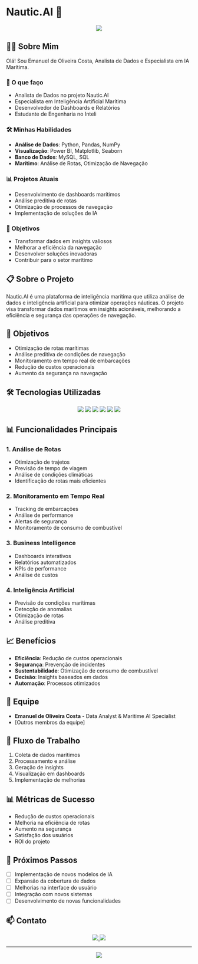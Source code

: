 # Nautic.AI 🚢

<div align="center">
  <img src="https://capsule-render.vercel.app/api?type=waving&color=2E8B57&height=200&section=header&text=Nautic.AI&fontSize=80&fontAlignY=35&animation=twinkling&desc=Maritime%20Intelligence%20Platform&descAlignY=55&descAlign=50"/>
</div>

## 👨‍💻 Sobre Mim

Olá! Sou Emanuel de Oliveira Costa, Analista de Dados e Especialista em IA Marítima.

### 🎯 O que faço
- Analista de Dados no projeto Nautic.AI
- Especialista em Inteligência Artificial Marítima
- Desenvolvedor de Dashboards e Relatórios
- Estudante de Engenharia no Inteli

### 🛠️ Minhas Habilidades
- **Análise de Dados**: Python, Pandas, NumPy
- **Visualização**: Power BI, Matplotlib, Seaborn
- **Banco de Dados**: MySQL, SQL
- **Marítimo**: Análise de Rotas, Otimização de Navegação

### 📊 Projetos Atuais
- Desenvolvimento de dashboards marítimos
- Análise preditiva de rotas
- Otimização de processos de navegação
- Implementação de soluções de IA

### 🌟 Objetivos
- Transformar dados em insights valiosos
- Melhorar a eficiência da navegação
- Desenvolver soluções inovadoras
- Contribuir para o setor marítimo

## 📋 Sobre o Projeto

Nautic.AI é uma plataforma de inteligência marítima que utiliza análise de dados e inteligência artificial para otimizar operações náuticas. O projeto visa transformar dados marítimos em insights acionáveis, melhorando a eficiência e segurança das operações de navegação.

## 🎯 Objetivos

- Otimização de rotas marítimas
- Análise preditiva de condições de navegação
- Monitoramento em tempo real de embarcações
- Redução de custos operacionais
- Aumento da segurança na navegação

## 🛠️ Tecnologias Utilizadas

<div align="center">
  <img src="https://img.shields.io/badge/Python-3776AB?style=for-the-badge&logo=python&logoColor=white"/>
  <img src="https://img.shields.io/badge/Pandas-150458?style=for-the-badge&logo=pandas&logoColor=white"/>
  <img src="https://img.shields.io/badge/NumPy-013243?style=for-the-badge&logo=numpy&logoColor=white"/>
  <img src="https://img.shields.io/badge/MySQL-4479A1?style=for-the-badge&logo=mysql&logoColor=white"/>
  <img src="https://img.shields.io/badge/Power_BI-F2C811?style=for-the-badge&logo=powerbi&logoColor=black"/>
  <img src="https://img.shields.io/badge/AI-000000?style=for-the-badge&logo=ai&logoColor=white"/>
</div>

## 📊 Funcionalidades Principais

### 1. Análise de Rotas
- Otimização de trajetos
- Previsão de tempo de viagem
- Análise de condições climáticas
- Identificação de rotas mais eficientes

### 2. Monitoramento em Tempo Real
- Tracking de embarcações
- Análise de performance
- Alertas de segurança
- Monitoramento de consumo de combustível

### 3. Business Intelligence
- Dashboards interativos
- Relatórios automatizados
- KPIs de performance
- Análise de custos

### 4. Inteligência Artificial
- Previsão de condições marítimas
- Detecção de anomalias
- Otimização de rotas
- Análise preditiva

## 📈 Benefícios

- **Eficiência**: Redução de custos operacionais
- **Segurança**: Prevenção de incidentes
- **Sustentabilidade**: Otimização de consumo de combustível
- **Decisão**: Insights baseados em dados
- **Automação**: Processos otimizados

## 👥 Equipe

- **Emanuel de Oliveira Costa** - Data Analyst & Maritime AI Specialist
- [Outros membros da equipe]

## 🔄 Fluxo de Trabalho

1. Coleta de dados marítimos
2. Processamento e análise
3. Geração de insights
4. Visualização em dashboards
5. Implementação de melhorias

## 📊 Métricas de Sucesso

- Redução de custos operacionais
- Melhoria na eficiência de rotas
- Aumento na segurança
- Satisfação dos usuários
- ROI do projeto

## 🚀 Próximos Passos

- [ ] Implementação de novos modelos de IA
- [ ] Expansão da cobertura de dados
- [ ] Melhorias na interface do usuário
- [ ] Integração com novos sistemas
- [ ] Desenvolvimento de novas funcionalidades

## 📫 Contato

<div align="center">
  <a href="https://www.linkedin.com/in/emanuel-de-oliveira-costa-45b637185/" target="_blank">
    <img src="https://img.shields.io/badge/LinkedIn-0077B5?style=for-the-badge&logo=linkedin&logoColor=white"/>
  </a>
  <a href="https://wa.me/qr/EFD7NBCXG5USN1" target="_blank">
    <img src="https://img.shields.io/badge/WhatsApp-25D366?style=for-the-badge&logo=whatsapp&logoColor=white"/>
  </a>
</div>

---
<div align="center">
  <img src="https://capsule-render.vercel.app/api?type=waving&color=2E8B57&height=100&section=footer"/>
</div> 
